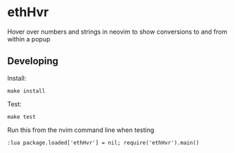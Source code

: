 # ethHvr
Hover over numbers and strings in neovim to show conversions to and from within a popup

## Developing

Install:

```
make install
```

Test:

```
make test
```

Run this from the nvim command line when testing

```vimscript
:lua package.loaded['ethHvr'] = nil; require('ethHvr').main()
```
